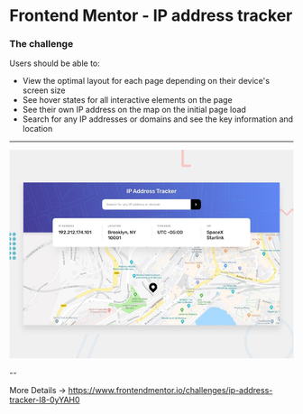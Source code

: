 # Frontend Mentor - IP address tracker

### The challenge

Users should be able to:

- View the optimal layout for each page depending on their device's screen size
- See hover states for all interactive elements on the page
- See their own IP address on the map on the initial page load
- Search for any IP addresses or domains and see the key information and location

---

![Design preview ](./src/design/desktop-preview.jpg)

--

More Details -> https://www.frontendmentor.io/challenges/ip-address-tracker-I8-0yYAH0
